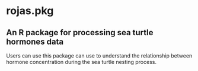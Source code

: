 # rojas.pkg

## An R package for processing sea turtle hormones data

Users can use this package can use to understand the relationship between hormone concentration during the sea turtle nesting process.
